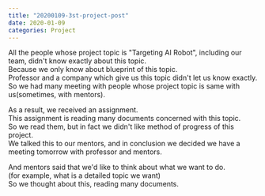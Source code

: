 ```yaml
---
title: "20200109-3st-project-post"
date: 2020-01-09 
categories: Project
---
```

All the people whose project topic is "Targeting AI Robot", including our team, didn't know exactly about this topic.  
Because we only know about blueprint of this topic.  
Professor and a company which give us this topic didn't let us know exactly.  
So we had many meeting with people whose project topic is same with us(sometimes, with mentors).    

As a result, we received an assignment.  
This assignment is reading many documents concerned with this topic.  
So we read them, but in fact we didn't like method of progress of this project.  
We talked this to our mentors, and in conclusion we decided we have a meeting tomorrow with professor and mentors.    

And mentors said that we'd like to think about what we want to do.  
(for example, what is a detailed topic we want)  
So we thought about this, reading many documents.


